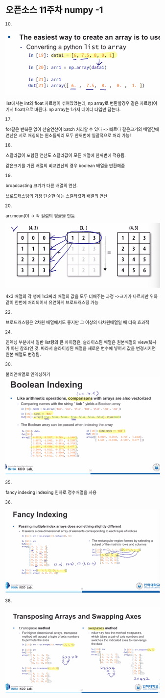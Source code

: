 # 오픈소스 11주차 numpy -1

10)
![오픈소스 11주차 numpy -1](images/오픈소스%2011주차%20numpy%20-1.png)

list에서는 int와 float 자료형이 섞여있었는데,
np array로 변환할경우 같은 자료형(여기서 float)으로 바뀐다.
np array는 1가지 데이터 타입만 담는다.

17)
for같은 반복문 없이 산술연산이 batch 처리할 수 있다 -> 빠르다
같은크기의 배열간에 연산은 서로 매칭되는 원소들끼리 모두 한꺼번에 일괄적으로 처리 가능!

18)
스칼라값이 포함된 연산도 스칼라값이 모든 배열에 한꺼번에 적용됨.

같은크기를 가진 배열의 비교연산의 경우 boolean 배열을 반환해줌

19)
broadcasting
크기가 다른 배열의 연산.

브로드캐스팅의 가장 단순한 예는 스칼라값과 배열의 연산

20)
arr.mean(0) -> 각 컬럼의 평균을 만듬

![오픈소스 11주차 numpy -1-1](images/오픈소스%2011주차%20numpy%20-1-1.png)

4x3 배열의 각 행에 1x3짜리 배열의 값을 모두 더해주는 과정
->크기가 다르지만 위와같이 한번에 처리되어서 유연하게 브로드캐스팅 가능

22)
브로드캐스팅은 2차원 배열에서도 좋지만 그 이상의 다차원배열일 때 더욱 효과적

24)
인덱싱 부분에서 일반 list랑의 큰 차이점은,
슬라이스된 배열은 원본배열의 view(복사가 아닌 참조)인 것.
따라서 슬라이싱된 배열을 새로운 변수에 넣어서 값을 변경시키면 원본 배열도 변경됨.

30)
불리언배열로 인덱싱하기
![오픈소스 11주차 numpy -1-2](images/오픈소스%2011주차%20numpy%20-1-2.png)

35)
fancy indexing
indexing 인자로 정수배열을 사용

36)
![오픈소스 11주차 numpy -1-3](images/오픈소스%2011주차%20numpy%20-1-3.png)

38)
![오픈소스 11주차 numpy -1-4](images/오픈소스%2011주차%20numpy%20-1-4.png)

